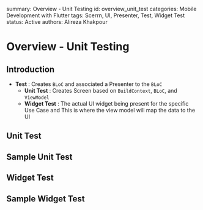 summary: Overview - Unit Testing
id: overview_unit_test
categories: Mobile Development with Flutter
tags: Scerrn, UI, Presenter, Test, Widget Test
status:  Active
authors: Alireza Khakpour

<style>
r { color: Red }
o { color: Orange }
g { color: Green }
</style>

# Overview - Unit Testing

## Introduction


- **Test** : Creates `BLoC` and associated a Presenter to the `BLoC`
  - **Unit Test** : Creates Screen based on `BuildContext`, `BLoC`, and `ViewModel`
  - **Widget Test** : The actual UI widget being present for the specific Use Case and This is where the view model will map the data to the UI


## Unit Test



## Sample Unit Test



## Widget Test



## Sample Widget Test
